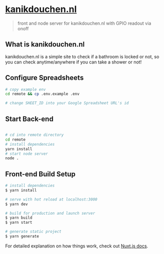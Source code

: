 # [kanikdouchen.nl](https://kanikdouchen.nl)

> front and node server for kanikdouchen.nl with GPIO readout via onoff

## What is kanikdouchen.nl

kanikdouchen.nl is a simple site to check if a bathroom is locked or not, so you can check anytime/anywhere if you can take a shower or not!


## Configure Spreadsheets

``` bash
# copy example env
cd remote && cp .env.example .env

# change SHEET_ID into your Google Spreadsheet URL's id

```

## Start Back-end

``` bash

# cd into remote directory
cd remote
# install dependencies
yarn install
# start node server
node .

```


## Front-end Build Setup

``` bash
# install dependencies
$ yarn install

# serve with hot reload at localhost:3000
$ yarn dev

# build for production and launch server
$ yarn build
$ yarn start

# generate static project
$ yarn generate
```

For detailed explanation on how things work, check out [Nuxt.js docs](https://nuxtjs.org).
